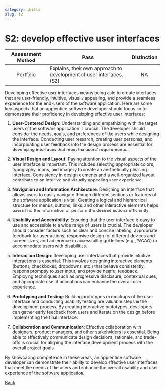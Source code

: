 ```yaml
---
category: skills
slug: s2
---
```


# S2: develop effective user interfaces

<!-- prettier-ignore -->
| Assessment Method | Pass | Distinction |
| :---: | --- | :---: |
| Portfolio | Explains, their own approach to development of user interfaces. (S2) | NA |

Developing effective user interfaces means being able to create interfaces that
are user-friendly, intuitive, visually appealing, and provide a seamless
experience for the end-users of the software application. Here are some key
aspects that an apprentice software developer should focus on to demonstrate
their proficiency in developing effective user interfaces:

1. **User-Centered Design**: Understanding and empathizing with the target users
   of the software application is crucial. The developer should consider the
   needs, goals, and preferences of the users while designing the interface.
   Conducting user research, creating user personas, and incorporating user
   feedback into the design process are essential for developing interfaces that
   meet the users' requirements.

2. **Visual Design and Layout**: Paying attention to the visual aspects of the
   user interface is important. This includes selecting appropriate colors,
   typography, icons, and imagery to create an aesthetically pleasing interface.
   Consistency in design elements and a well-organized layout contribute to an
   intuitive and visually appealing user experience.

3. **Navigation and Information Architecture**: Designing an interface that
   allows users to easily navigate through different sections or features of the
   software application is vital. Creating a logical and hierarchical structure
   for menus, buttons, links, and other interactive elements helps users find
   the information or perform the desired actions efficiently.

4. **Usability and Accessibility**: Ensuring that the user interface is easy to
   use and accessible to a wide range of users is crucial. The developer should
   consider factors such as clear and concise labeling, appropriate feedback for
   user actions, responsive design for different devices and screen sizes, and
   adherence to accessibility guidelines (e.g., WCAG) to accommodate users with
   disabilities.

5. **Interaction Design**: Developing user interfaces that provide intuitive
   interactions is essential. This involves designing interactive elements
   (buttons, checkboxes, dropdowns, etc.) that behave consistently, respond
   promptly to user input, and provide helpful feedback. Employing techniques
   such as progressive disclosure, contextual cues, and appropriate use of
   animations can enhance the overall user experience.

6. **Prototyping and Testing**: Building prototypes or mockups of the user
   interface and conducting usability testing are valuable steps in the
   development process. By creating interactive prototypes, developers can
   gather early feedback from users and iterate on the design before
   implementing the final interface.

7. **Collaboration and Communication**: Effective collaboration with designers,
   product managers, and other stakeholders is essential. Being able to
   effectively communicate design decisions, rationale, and trade-offs is
   crucial for aligning the interface development process with the overall
   project goals.

By showcasing competence in these areas, an apprentice software developer can
demonstrate their ability to develop effective user interfaces that meet the
needs of the users and enhance the overall usability and user experience of the
software application.

[Back](../README.md)
